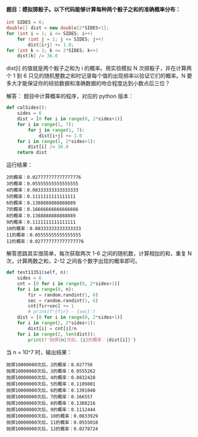 #### 题目：模拟掷骰子。以下代码能够计算每种两个骰子之和的准确概率分布：

``` java
int SIDES = 6;
double[] dist = new double[2*SIDES+1];
for (int i = 1; i <= SIDES; i++)
	for (int j = 1; j <= SIDES; j++)
		dist[i+j] += 1.0;
for (int k = 2; k <= 2*SIDES; k++)
	dist[k] /= 36.0
```
dist[i] 的值就是两个骰子之和为 i 的概率。用实验模拟 N 次掷骰子，并在计算两个 1 到 6 只见的随机整数之和时记录每个值的出现频率以验证它们的概率。N 要多大才能保证你的经验数据和准确数据的吻合程度达到小数点后三位？



解答：
题目中计算概率的程序，对应的 python 版本：

``` python
def calSides():
    sides = 6
    dist = [0 for i in range(0, 2*sides+1)]
    for i in range(1, 7):
        for j in range(1, 7):
            dist[i+j] += 1.0
    for i in range(2, 2*sides+1):
        dist[i] /= 36.0
    return dist
```
运行结果：

```
2的概率：0.027777777777777776
3的概率：0.05555555555555555
4的概率：0.08333333333333333
5的概率：0.1111111111111111
6的概率：0.1388888888888889
7的概率：0.16666666666666666
8的概率：0.1388888888888889
9的概率：0.1111111111111111
10的概率：0.08333333333333333
11的概率：0.05555555555555555
12的概率：0.027777777777777776
```

解答思路其实很简单，每次获取两次 1-6 之间的随机数，计算相加的和，重复 N 次，计算两数之和，2-12 之间各个数字出现的概率即可。

``` python
def test11351(self, n):
	sides = 6
	cnt = [0 for i in range(0, 2*sides+1)]
	for i in range(0, n):
	    fir = random.randint(1, 6)
	    sec = random.randint(1, 6)
	    cnt[fir+sec] += 1
	    # print(f'{fir} - {sec}')
	dist = [0 for i in range(0, 2*sides+1)]
	for i in range(2, 2*sides+1):
	    dist[i] = cnt[i]/n
	for i in range(2, len(dist)):
	    print(f'抛掷{n}次后，{i}的概率：{dist[i]}')
```
当 n = 10^7 时，输出结果：

```
抛掷10000000次后，2的概率：0.027756
抛掷10000000次后，3的概率：0.0555262
抛掷10000000次后，4的概率：0.0832428
抛掷10000000次后，5的概率：0.1109801
抛掷10000000次后，6的概率：0.1391048
抛掷10000000次后，7的概率：0.166557
抛掷10000000次后，8的概率：0.1388216
抛掷10000000次后，9的概率：0.1112444
抛掷10000000次后，10的概率：0.0833929
抛掷10000000次后，11的概率：0.0555018
抛掷10000000次后，12的概率：0.0278724
```
